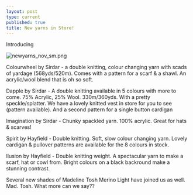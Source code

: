 ```yaml
---
layout: post
type: current
published: true
title: New yarns in Store!
---
```

Introducing

![newyarns_nov_sm.png]({{site.baseurl}}/news/img/newyarns_nov_sm.png)

Colourwheel by Sirdar - a double knitting, colour changing yarn with scads of yardage (568yds/520m). Comes with a pattern for a scarf & a shawl. An acrylic/wool blend that is oh so soft.

Dapple by Sirdar - A double knitting available in 5 colours with more to come. 75% Acrylic, 25% Wool. 330m/360yds. With a pretty speckle/splatter. We have a lovely knitted vest in store for you to see (pattern available). And a second pattern for a single button cardigan

Imagination by Sirdar - Chunky spackled yarn. 100% acrylic. Great for hats & scarves!

Spirit by Hayfield - Double knitting. Soft, slow colour changing yarn. Lovely cardigan & pullover patterns are available for the 8 colours in stock.

Ilusion by Hayfield - Double knitting weight. A spectacular yarn to make a scarf, hat or cowl from. Bright colours on a black backround make a stunning contrast.

Several new shades of Madeline Tosh Merino Light have joined us as well. Mad. Tosh. What more can we say??

<div class="clearfix"></div>
